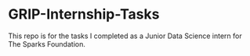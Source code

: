 # GRIP-Internship-Tasks
This repo is for the tasks I completed as a Junior Data Science intern for The Sparks Foundation.
